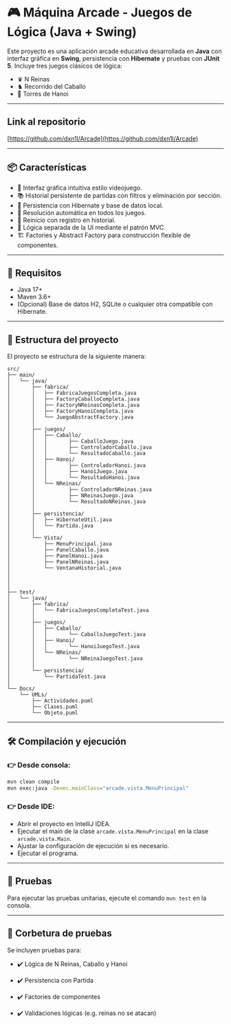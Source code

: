 # 🎮 Máquina Arcade - Juegos de Lógica (Java + Swing)

Este proyecto es una aplicación arcade educativa desarrollada en **Java** con interfaz gráfica en **Swing**, persistencia con **Hibernate** y pruebas con **JUnit 5**. Incluye tres juegos clásicos de lógica:

- ♛ N Reinas
- ♞ Recorrido del Caballo
- 🗼 Torres de Hanoi

---
## Link al repositorio

[https://github.com/dxn1l/Arcade](https://github.com/dxn1l/Arcade)

---

## 📦 Características

- 🎨 Interfaz gráfica intuitiva estilo videojuego.
- 📚 Historial persistente de partidas con filtros y eliminación por sección.
- 💾 Persistencia con Hibernate y base de datos local.
- 🔁 Resolución automática en todos los juegos.
- 🔄 Reinicio con registro en historial.
- 🧠 Lógica separada de la UI mediante el patrón MVC.
- 🏗️ Factories y Abstract Factory para construcción flexible de componentes.

---

## 🚀 Requisitos

- Java 17+
- Maven 3.6+
- (Opcional) Base de datos H2, SQLite o cualquier otra compatible con Hibernate.

---

## 📂 Estructura del proyecto

El proyecto se estructura de la siguiente manera:

```
src/
├── main/
│   └── java/
│       ├── fabrica/
│       │   ├── FabricaJuegosCompleta.java
│       │   ├── FactoryCaballoCompleta.java
│       │   ├── FactoryNReinasCompleta.java
│       │   ├── FactoryHanoiCompleta.java
│       │   └── JuegoAbstractFactory.java
│       │
│       ├── juegos/
│       │   ├── Caballo/
│       │   │       ├── CaballoJuego.java
│       │   │       ├── ControladorCaballo.java
│       │   │       └── ResultadoCaballo.java
│       │   ├── Hanoi/
│       │   │       ├── ControladorHanoi.java
│       │   │       ├── HanoiJuego.java
│       │   │       └── ResultadoHanoi.java
│       │   └── NReinas/
│       │           ├── ControladorNReinas.java
│       │           ├── NReinasJuego.java
│       │           └── ResultadoNReinas.java
│       │
│       ├── persistencia/
│       │   ├── HibernateUtil.java
│       │   └── Partida.java
│       │
│       └── Vista/
│           ├── MenuPrincipal.java
│           ├── PanelCaballo.java
│           ├── PanelHanoi.java
│           ├── PanelNReinas.java
│           └── VentanaHistorial.java
│       
│       
│
├── test/
│   └── java/
│       ├── fabrica/
│       │   └── FabricaJuegosCompletaTest.java
│       │
│       ├── juegos/
│       │   ├── Caballo/
│       │   │       └── CaballoJuegoTest.java
│       │   ├── Hanoi/
│       │   │       └── HanoiJuegoTest.java
│       │   └── NReinas/
│       │           └── NReinaJuegoTest.java
│       │
│       └── persistencia/
│           └── PartidaTest.java
│
└── Docs/
    └── UMLs/
        ├── Actividades.puml
        ├── Clases.puml
        └── Objeto.puml
```

---

## 🛠️ Compilación y ejecución

### 👉 Desde consola:

```bash
mvn clean compile
mvn exec:java -Dexec.mainClass="arcade.vista.MenuPrincipal"
```

### 👉 Desde IDE:

- Abrir el proyecto en IntelliJ IDEA.
- Ejecutar el main de la clase `arcade.vista.MenuPrincipal` en la clase `arcade.vista.Main`.
- Ajustar la configuración de ejecución si es necesario.
- Ejecutar el programa.

---
## 🧪 Pruebas

Para ejecutar las pruebas unitarias, ejecute el comando `mvn test` en la consola.

---
## 📝 Corbetura de pruebas

Se incluyen pruebas para:

- ✔️ Lógica de N Reinas, Caballo y Hanoi

- ✔️ Persistencia con Partida

- ✔️ Factories de componentes

- ✔️ Validaciones lógicas (e.g. reinas no se atacan)